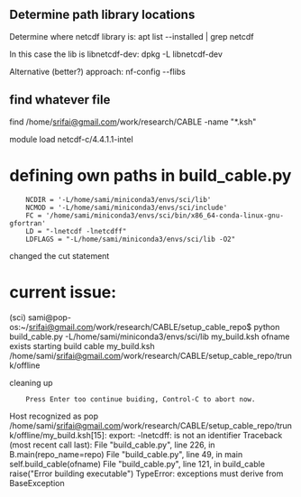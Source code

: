
## Determine path library locations

Determine where netcdf library is: 
apt list --installed | grep netcdf

In this case the lib is libnetcdf-dev:
dpkg -L libnetcdf-dev

Alternative (better?) approach: 
nf-config --flibs

## find whatever file
find /home/srifai@gmail.com/work/research/CABLE -name "*.ksh"

module load netcdf-c/4.4.1.1-intel

# defining own paths in build_cable.py
        NCDIR = '-L/home/sami/miniconda3/envs/sci/lib'
        NCMOD = '-L/home/sami/miniconda3/envs/sci/include'
        FC = '/home/sami/miniconda3/envs/sci/bin/x86_64-conda-linux-gnu-gfortran'
        LD = "-lnetcdf -lnetcdff"
        LDFLAGS = "-L/home/sami/miniconda3/envs/sci/lib -O2"

changed the cut statement


# current issue:
(sci) sami@pop-os:~/srifai@gmail.com/work/research/CABLE/setup_cable_repo$ python build_cable.py
-L/home/sami/miniconda3/envs/sci/lib
my_build.ksh
ofname exists
starting build cable
my_build.ksh
/home/sami/srifai@gmail.com/work/research/CABLE/setup_cable_repo/trunk/offline

cleaning up


        Press Enter too continue buiding, Control-C to abort now.


Host recognized as pop
/home/sami/srifai@gmail.com/work/research/CABLE/setup_cable_repo/trunk/offline/my_build.ksh[15]: export: -lnetcdff: is not an identifier
Traceback (most recent call last):
  File "build_cable.py", line 226, in <module>
    B.main(repo_name=repo)
  File "build_cable.py", line 49, in main
    self.build_cable(ofname)
  File "build_cable.py", line 121, in build_cable
    raise("Error building executable")
TypeError: exceptions must derive from BaseException
